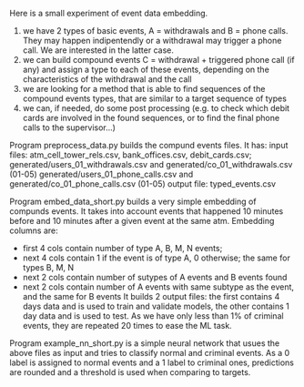 Here is a small experiment of event data embedding.

1. we have 2 types of basic events, A = withdrawals and B = phone calls. They may happen indipentendly or a withdrawal may trigger a phone call. We are interested in the latter case.
2. we can build compound events C = withdrawal + triggered phone call (if any) and assign a type to each of these events, depending on the characteristics of the withdrawal and the call
3. we are looking for a method that is able to find sequences of the compound events types, that are similar to a target sequence of types
4. we can, if needed, do some post processing (e.g. to check which debit cards are involved in the found sequences, or to find the final phone calls to the supervisor...)

Program preprocess_data.py builds the compund events files. It has:
input files:   atm_cell_tower_rels.csv, bank_offices.csv, debit_cards.csv;
              generated/users_01_withdrawals.csv and generated/co_01_withdrawals.csv (01-05)
              generated/users_01_phone_calls.csv and generated/co_01_phone_calls.csv (01-05)
output file: typed_events.csv

Program embed_data_short.py builds a very simple embedding of compunds events. It takes into account events that happened 10 minutes
   before and 10 minutes after a given event at the same atm. Embedding columns are:
   - first 4 cols contain number of type A, B, M, N events; 
   - next 4 cols contain 1 if the event is of type A, 0 otherwise; the same for types B, M, N
   - next 2 cols contain number of sutypes of A events and B events found
   - next 2 cols contain number of A events with same subtype as the event, and the same for B events
It builds 2 output files: the first contains 4 days data and is used to train and validate models, the other contains 1 day data and is used to test.
As we have only less than 1% of criminal events, they are repeated 20 times to ease the ML task.

Program example_nn_short.py is a simple neural network that usues the above files as input and tries to classify normal and criminal events.
As a 0 label is assigned to normal events and a 1 label to criminal ones, predictions are rounded and a threshold is used when comparing to targets.